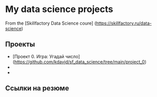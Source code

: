 # My data science projects
From the [Skillfactory Data Science coure] (https://skillfactory.ru/data-science)

## Проекты

* [Проект 0. Игра: Угадай число] (https://github.com/kdavjd/sf_data_science/tree/main/project_0)
* []()
* []()

## Ссылки на резюме